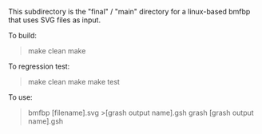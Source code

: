 This subdirectory is the "final" / "main" directory for a linux-based bmfbp that uses SVG files as input.

To build:
> make clean
> make

To regression test:
> make clean
> make
> make test

To use:
> bmfbp [filename].svg >[grash output name].gsh
> grash [grash output name].gsh
